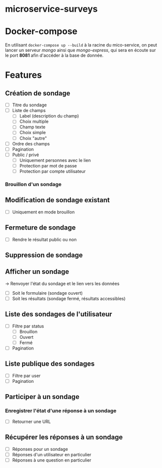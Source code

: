 # microservice-surveys

# Docker-compose
En utilisant `docker-compose up --build` à la racine du mico-service, on peut lancer un serveur *mongo* ainsi que *mongo-express*, qui sera en écoute sur le port **8081** afin d'accéder à la base de donnée. 

# Features
## Création de sondage
- [ ] Titre du sondage
- [ ] Liste de champs
  - [ ] Label (description du champ)
  - [ ] Choix multiple
  - [ ] Champ texte
  - [ ] Choix simple
  - [ ] Choix "autre"
- [ ] Ordre des champs
- [ ] Pagination
- [ ] Public / privé
  - [ ] Uniquement personnes avec le lien
  - [ ] Protection par mot de passe
  - [ ] Protection par compte utilisateur
### Brouillon d'un sondage
## Modification de sondage existant
- [ ] Uniquement en mode brouillon
## Fermeture de sondage
- [ ] Rendre le résultat public ou non
## Suppression de sondage
## Afficher un sondage
-> Renvoyer l'état du sondage et le lien vers les données
- [ ] Soit le formulaire (sondage ouvert)
- [ ] Soit les résultats (sondage fermé, résultats accessibles)
## Liste des sondages de l'utilisateur
- [ ] Filtre par status
  - [ ] Brouillon
  - [ ] Ouvert
  - [ ] Fermé
- [ ] Pagination
## Liste publique des sondages
- [ ] Filtre par user
- [ ] Pagination
## Participer à un sondage
### Enregistrer l'état d'une réponse à un sondage
- [ ] Retourner une URL
## Récupérer les réponses à un sondage
- [ ] Réponses pour un sondage
- [ ] Réponses d'un utilisateur en particulier
- [ ] Réponses à une question en particulier
